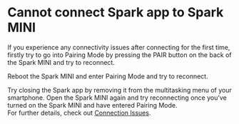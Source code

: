 # Cannot connect Spark app to Spark MINI
If you experience any connectivity issues after connecting for the first time, firstly try to go into Pairing Mode by pressing the PAIR button on the back of the Spark MINI and try to reconnect.

Reboot the Spark MINI and enter Pairing Mode and try to reconnect.

Try closing the Spark app by removing it from the multitasking menu of your smartphone. Open the Spark MINI again and try reconnecting once you’ve turned on the Spark MINI and have entered Pairing Mode.  
For further details, check out [Connection Issues](https://help.positivegrid.com/hc/en-us/articles/5987088061197-Connection-Issues).